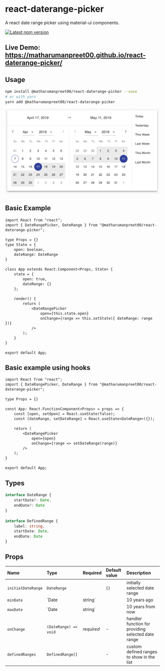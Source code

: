 # react-daterange-picker 
A react date range picker using material-ui components.

<a href='https://www.npmjs.com/package/@matharumanpreet00/react-daterange-picker'>
    <img src='https://img.shields.io/npm/v/@matharumanpreet00/react-daterange-picker.svg' alt='Latest npm version'>
</a>

## Live Demo: https://matharumanpreet00.github.io/react-daterange-picker/




## Usage

```bash
npm install @matharumanpreet00/react-daterange-picker --save
# or with yarn
yarn add @matharumanpreet00/react-daterange-picker
```

![Screenshot](/screenshot_1.png?raw=true "Screenshot")

## Basic Example
```tsx
import React from "react";
import { DateRangePicker, DateRange } from "@matharumanpreet00/react-daterange-picker";

type Props = {}
type State = {
    open: boolean,
    dateRange: DateRange
}

class App extends React.Component<Props, State> {
	state = {
		open: true,
		dateRange: {}
	};
	
	render() {
		return (
			<DateRangePicker
				open={this.state.open}
				onChange={range => this.setState({ dateRange: range })}
			/>
		);
	}
}

export default App;
```

## Basic example using hooks
```tsx
import React from "react";
import { DateRangePicker, DateRange } from "@matharumanpreet00/react-daterange-picker";

type Props = {}

const App: React.FunctionComponent<Props> = props => {
	const [open, setOpen] = React.useState(false);
	const [dateRange, setDateRange] = React.useState<DateRange>({});

	return (
		<DateRangePicker
			open={open}
			onChange={range => setDateRange(range)}
		/>
	);
}

export default App;
```

## Types 
```ts
interface DateRange {
    startDate?: Date,
    endDate?: Date
}

interface DefinedRange {
    label: string,
    startDate: Date,
    endDate: Date
}
```

## Props

Name | Type | Required | Default value | Description
:--- | :--- | :--- | :--- | :---
`initialDateRange` | `DateRange` | | `{}` | initially selected date range
`minDate` | `Date | string` | | 10 years ago | min date allowed in range
`maxDate` | `Date | string` | | 10 years from now | max date allowed in range
`onChange` | `(DateRange) => void` | _required_ | - | handler function for providing selected date range
`definedRanges` | `DefinedRange[]` | | - | custom defined ranges to show in the list

